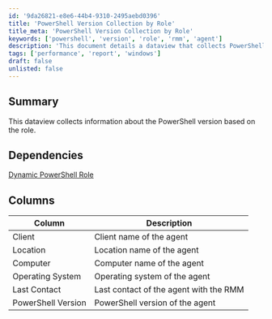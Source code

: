 ```yaml
---
id: '9da26821-e8e6-44b4-9310-2495aebd0396'
title: 'PowerShell Version Collection by Role'
title_meta: 'PowerShell Version Collection by Role'
keywords: ['powershell', 'version', 'role', 'rmm', 'agent']
description: 'This document details a dataview that collects PowerShell version information based on the role of the agent in the RMM. It includes dependencies, a summary of the data collected, and descriptions of the columns used in the dataview.'
tags: ['performance', 'report', 'windows']
draft: false
unlisted: false
---
```


## Summary

This dataview collects information about the PowerShell version based on the role.

## Dependencies

[Dynamic PowerShell Role](<../roles/Dynamic PowerShell Role.md>)

## Columns

| Column               | Description                               |
|----------------------|-------------------------------------------|
| Client               | Client name of the agent                  |
| Location             | Location name of the agent                |
| Computer             | Computer name of the agent                |
| Operating System     | Operating system of the agent             |
| Last Contact         | Last contact of the agent with the RMM   |
| PowerShell Version    | PowerShell version of the agent           |

